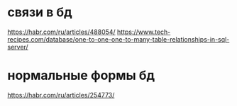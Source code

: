 # связи в бд
https://habr.com/ru/articles/488054/
https://www.tech-recipes.com/database/one-to-one-one-to-many-table-relationships-in-sql-server/

# нормальные формы бд
https://habr.com/ru/articles/254773/
